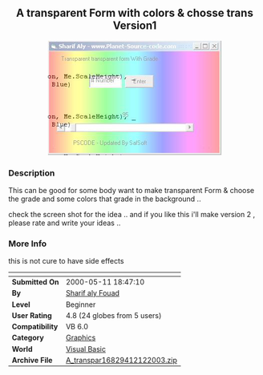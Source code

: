 ﻿<div align="center">

## A transparent Form with colors &amp; chosse trans Version1

<img src="PIC20031212251506655.JPG">
</div>

### Description

This can be good for some body want to make transparent Form &amp; choose the grade and some colors that grade in the background ..

check the screen shot for the idea .. and if you like this i'll make version 2 , please rate and write your ideas ..
 
### More Info
 
this is not cure to have side effects


<span>             |<span>
---                |---
**Submitted On**   |2000-05-11 18:47:10
**By**             |[Sharif aly Fouad](https://github.com/Planet-Source-Code/PSCIndex/blob/master/ByAuthor/sharif-aly-fouad.md)
**Level**          |Beginner
**User Rating**    |4.8 (24 globes from 5 users)
**Compatibility**  |VB 6\.0
**Category**       |[Graphics](https://github.com/Planet-Source-Code/PSCIndex/blob/master/ByCategory/graphics__1-46.md)
**World**          |[Visual Basic](https://github.com/Planet-Source-Code/PSCIndex/blob/master/ByWorld/visual-basic.md)
**Archive File**   |[A\_transpar16829412122003\.zip](https://github.com/Planet-Source-Code/sharif-aly-fouad-a-transparent-form-with-colors-amp-chosse-trans-version1__1-50415/archive/master.zip)









